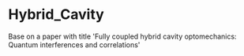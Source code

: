 # Hybrid_Cavity
Base on a paper with title 'Fully coupled hybrid cavity optomechanics: Quantum interferences and correlations'
